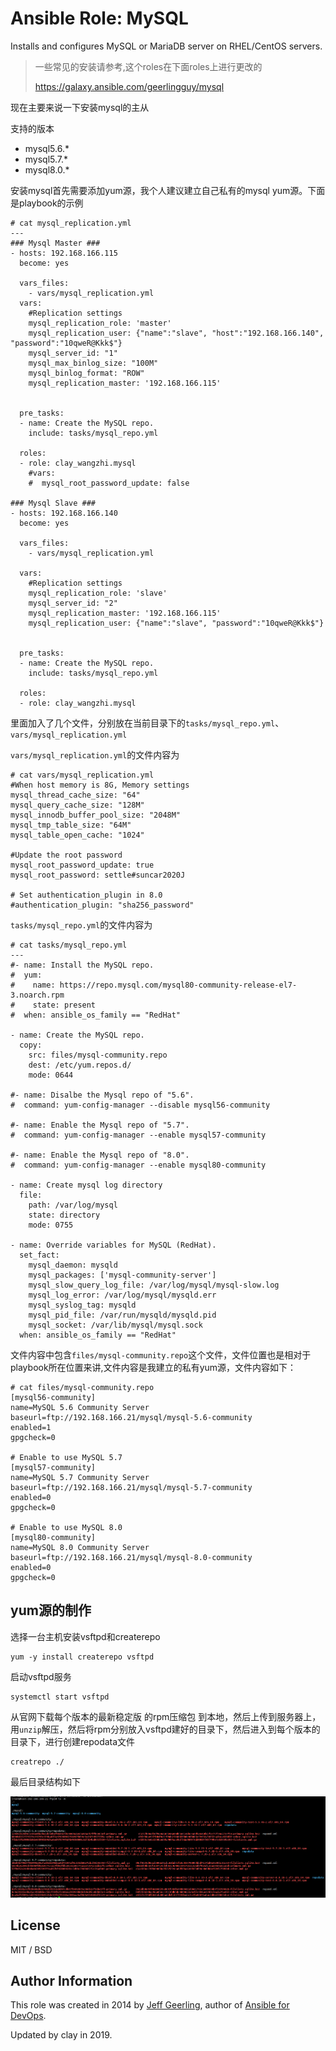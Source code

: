 # Ansible Role: MySQL

Installs and configures MySQL or MariaDB server on RHEL/CentOS servers.

> 一些常见的安装请参考,这个roles在下面roles上进行更改的
>
> https://galaxy.ansible.com/geerlingguy/mysql

现在主要来说一下安装mysql的主从

支持的版本

* mysql5.6.*
* mysql5.7.*
* mysql8.0.*

安装mysql首先需要添加yum源，我个人建议建立自己私有的mysql yum源。下面是playbook的示例

```shell
# cat mysql_replication.yml 
---
### Mysql Master ###
- hosts: 192.168.166.115
  become: yes

  vars_files:
    - vars/mysql_replication.yml
  vars:
    #Replication settings
    mysql_replication_role: 'master'
    mysql_replication_user: {"name":"slave", "host":"192.168.166.140", "password":"10qweR@Kkk$"}
    mysql_server_id: "1"
    mysql_max_binlog_size: "100M"
    mysql_binlog_format: "ROW"
    mysql_replication_master: '192.168.166.115'


  pre_tasks:
  - name: Create the MySQL repo.
    include: tasks/mysql_repo.yml

  roles:
  - role: clay_wangzhi.mysql
    #vars:
    #  mysql_root_password_update: false

### Mysql Slave ###
- hosts: 192.168.166.140
  become: yes

  vars_files:
    - vars/mysql_replication.yml

  vars:
    #Replication settings
    mysql_replication_role: 'slave'
    mysql_server_id: "2"
    mysql_replication_master: '192.168.166.115'
    mysql_replication_user: {"name":"slave", "password":"10qweR@Kkk$"}


  pre_tasks:
  - name: Create the MySQL repo.
    include: tasks/mysql_repo.yml

  roles:
  - role: clay_wangzhi.mysql
```

里面加入了几个文件，分别放在当前目录下的`tasks/mysql_repo.yml`、`vars/mysql_replication.yml`

`vars/mysql_replication.yml`的文件内容为

```shell
# cat vars/mysql_replication.yml 
#When host memory is 8G, Memory settings
mysql_thread_cache_size: "64"
mysql_query_cache_size: "128M"
mysql_innodb_buffer_pool_size: "2048M"
mysql_tmp_table_size: "64M"
mysql_table_open_cache: "1024"

#Update the root password
mysql_root_password_update: true
mysql_root_password: settle#suncar2020J

# Set authentication_plugin in 8.0
#authentication_plugin: "sha256_password"

```



`tasks/mysql_repo.yml`的文件内容为

```shell
# cat tasks/mysql_repo.yml
---
#- name: Install the MySQL repo.
#  yum:
#    name: https://repo.mysql.com/mysql80-community-release-el7-3.noarch.rpm
#    state: present
#  when: ansible_os_family == "RedHat"

- name: Create the MySQL repo.
  copy:
    src: files/mysql-community.repo
    dest: /etc/yum.repos.d/
    mode: 0644

#- name: Disalbe the Mysql repo of "5.6".
#  command: yum-config-manager --disable mysql56-community

#- name: Enable the Mysql repo of "5.7".
#  command: yum-config-manager --enable mysql57-community

#- name: Enable the Mysql repo of "8.0".
#  command: yum-config-manager --enable mysql80-community

- name: Create mysql log directory
  file:
    path: /var/log/mysql
    state: directory
    mode: 0755

- name: Override variables for MySQL (RedHat).
  set_fact:
    mysql_daemon: mysqld
    mysql_packages: ['mysql-community-server']
    mysql_slow_query_log_file: /var/log/mysql/mysql-slow.log
    mysql_log_error: /var/log/mysql/mysqld.err
    mysql_syslog_tag: mysqld
    mysql_pid_file: /var/run/mysqld/mysqld.pid
    mysql_socket: /var/lib/mysql/mysql.sock
  when: ansible_os_family == "RedHat"
```

文件内容中包含`files/mysql-community.repo`这个文件，文件位置也是相对于playbook所在位置来讲,文件内容是我建立的私有yum源，文件内容如下：

```
# cat files/mysql-community.repo 
[mysql56-community]
name=MySQL 5.6 Community Server
baseurl=ftp://192.168.166.21/mysql/mysql-5.6-community
enabled=1
gpgcheck=0

# Enable to use MySQL 5.7
[mysql57-community]
name=MySQL 5.7 Community Server
baseurl=ftp://192.168.166.21/mysql/mysql-5.7-community
enabled=0
gpgcheck=0

# Enable to use MySQL 8.0
[mysql80-community]
name=MySQL 8.0 Community Server
baseurl=ftp://192.168.166.21/mysql/mysql-8.0-community
enabled=0
gpgcheck=0
```

## yum源的制作

选择一台主机安装vsftpd和createrepo

```shell
yum -y install createrepo vsftpd
```

启动vsftpd服务

```
systemctl start vsftpd
```

从官网下载每个版本的最新稳定版  的rpm压缩包 到本地，然后上传到服务器上，用`unzip`解压，然后将rpm分别放入vsftpd建好的目录下，然后进入到每个版本的目录下，进行创建repodata文件

```
creatrepo ./
```

最后目录结构如下

![image-20191219162439358](images/image-20191219162439358.png)

## License

MIT / BSD

## Author Information

This role was created in 2014 by [Jeff Geerling](https://www.jeffgeerling.com/), author of [Ansible for DevOps](https://www.ansiblefordevops.com/).

Updated by clay in 2019.